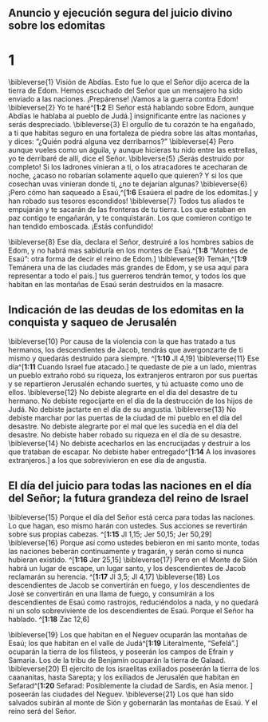 ## Anuncio y ejecución segura del juicio divino sobre los edomitas
# 1 
\bibleverse{1} Visión de Abdías. Esto fue lo que el Señor dijo acerca de la tierra de Edom. Hemos escuchado del Señor que un mensajero ha sido enviado a las naciones. ¡Prepárense! ¡Vamos a la guerra contra Edom! \bibleverse{2} Yo te haré^[**1:2** El Señor está hablando sobre Edom, aunque Abdías le hablaba al pueblo de Judá.] insignificante entre las naciones y serás despreciado. \bibleverse{3} El orgullo de tu corazón te ha engañado, a ti que habitas seguro en una fortaleza de piedra sobre las altas montañas, y dices: “¿Quién podrá alguna vez derribarnos?” \bibleverse{4} Pero aunque vueles como un águila, y aunque hicieras tu nido entre las estrellas, yo te derribaré de allí, dice el Señor. \bibleverse{5} ¡Serás destruido por completo! Si los ladrones vinieran a ti, o los atracadores te acecharan de noche, ¿acaso no robarían solamente aquello que quieren? Y si los que cosechan uvas vinieran donde ti, ¿no te dejarían algunas? \bibleverse{6} ¡Pero cómo han saqueado a Esaú,^[**1:6** Esaúera el padre de los edomitas.] y han robado sus tesoros escondidos! \bibleverse{7} Todos tus aliados te empujarán y te sacarán de las fronteras de tu tierra. Los que estaban en paz contigo te engañarán, y te conquistarán. Los que comieron contigo te han tendido emboscada. ¡Estás confundido! 
 

\bibleverse{8} Ese día, declara el Señor, destruiré a los hombres sabios de Edom, y no habrá mas sabiduría en los montes de Esaú.^[**1:8** “Montes de Esaú”: otra forma de decir el reino de Edom.] \bibleverse{9} Temán,^[**1:9** Temánera una de las ciudades más grandes de Edom, y se usa aquí para representar a todo el país.] tus guerreros tendrán temor, y todos los que habitan en las montañas de Esaú serán destruidos en la masacre. 
 

## Indicación de las deudas de los edomitas en la conquista y saqueo de Jerusalén
\bibleverse{10} Por causa de la violencia con la que has tratado a tus hermanos, los descendientes de Jacob, tendrás que avergonzarte de ti mismo y quedarás destruido para siempre. ^[**1:10** Jl 4,19] \bibleverse{11} Ese día^[**1:11** Cuando Israel fue atacado.] te quedaste de pie a un lado, mientras un pueblo extraño robó su riqueza, los extranjeros entraron por sus puertas y se repartieron Jerusalén echando suertes, y tú actuaste como uno de ellos. \bibleverse{12} No debiste alegrarte en el día del desastre de tu hermano. No debiste regocijarte en el día de la destrucción de los hijos de Judá. No debiste jactarte en el día de su angustia. \bibleverse{13} No debiste marchar por las puertas de la ciudad de mi pueblo en el día del desastre. No debiste alegrarte por el mal que les sucedía en el día del desastre. No debiste haber robado su riqueza en el día de su desastre. \bibleverse{14} No debiste acecharlos en las encrucijadas y destruir a los que trataban de escapar. No debiste haber entregado^[**1:14** A los invasores extranjeros.] a los que sobrevivieron en ese día de angustia. 
  

## El día del juicio para todas las naciones en el día del Señor; la futura grandeza del reino de Israel
\bibleverse{15} Porque el día del Señor está cerca para todas las naciones. Lo que hagan, eso mismo harán con ustedes. Sus acciones se revertirán sobre sus propias cabezas. ^[**1:15** Jl 1,15; Jer 50,15; Jer 50,29] \bibleverse{16} Porque así como ustedes bebieron en mi santo monte, todas las naciones beberán continuamente y tragarán, y serán como si nunca hubieran existido. ^[**1:16** Jer 25,15] \bibleverse{17} Pero en el Monte de Sión habrá un lugar de escape, un lugar santo, y los descendientes de Jacob reclamarán su herencia. ^[**1:17** Jl 3,5; Jl 4,17] \bibleverse{18} Los descendientes de Jacob se convertirán en fuego, y los descendientes de José se convertirán en una llama de fuego, y consumirán a los descendientes de Esaú como rastrojos, reduciéndolos a nada, y no quedará ni un solo sobreviviente de los descendientes de Esaú. Porque el Señor ha hablado. ^[**1:18** Zac 12,6] 
   

\bibleverse{19} Los que habitan en el Neguev ocuparán las montañas de Esaú; los que habitan en el valle de Judá^[**1:19** Literalmente, “Sefelá”.] ocuparán la tierra de los filisteos, y poseerán los campos de Efraín y Samaria. Los de la tribu de Benjamín ocuparán la tierra de Galaad. \bibleverse{20} El ejercito de los israelitas exiliados poseerán la tierra de los caananitas, hasta Sarepta; y los exiliados de Jerusalén que habitan en Sefarad^[**1:20** Sefarad: Posiblemente la ciudad de Sardis, en Asia menor. ] poseerán las ciudades del Neguev. \bibleverse{21} Los que han sido salvados subirán al monte de Sión y gobernarán las montañas de Esaú. Y el reino será del Señor. 